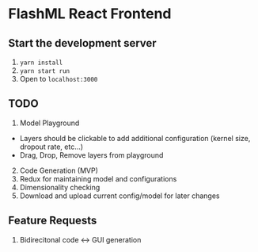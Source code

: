 # FlashML React Frontend

## Start the development server
1. `yarn install`
2. `yarn start run`
3. Open to `localhost:3000`

## TODO
1. Model Playground
 - Layers should be clickable to add additional configuration (kernel size, dropout rate, etc...)
 - Drag, Drop, Remove layers from playground
2. Code Generation (MVP)
3. Redux for maintaining model and configurations 
4. Dimensionality checking 
5. Download and upload current config/model for later changes

## Feature Requests
1. Bidirecitonal code <-> GUI generation


